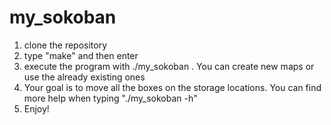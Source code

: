 # my_sokoban

1. clone the repository
2. type "make" and then enter
3. execute the program with ./my_sokoban <map>. You can create new maps or use the already existing ones
4. Your goal is to move all the boxes on the storage locations. You can find more help when typing "./my_sokoban -h"
5. Enjoy!
